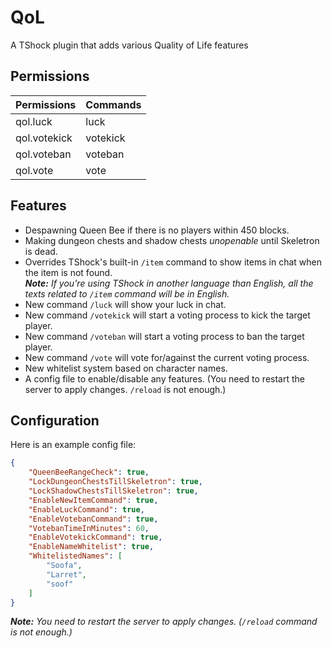 # QoL
A TShock plugin that adds various Quality of Life features

## Permissions
| Permissions  | Commands |
|--------------|----------|
| qol.luck     | luck     |
| qol.votekick | votekick |
| qol.voteban  | voteban  |
| qol.vote     | vote     |

## Features
* Despawning Queen Bee if there is no players within 450 blocks.
* Making dungeon chests and shadow chests _unopenable_ until Skeletron is dead.
* Overrides TShock's built-in ``/item`` command to show items in chat when the item is not found. <br>
  _**Note:** If you're using TShock in another language than English, all the texts related to ``/item`` command will be in English._
* New command ``/luck`` will show your luck in chat.
* New command ``/votekick`` will start a voting process to kick the target player.
* New command ``/voteban`` will start a voting process to ban the target player.
* New command ``/vote`` will vote for/against the current voting process.
* New whitelist system based on character names.
* A config file to enable/disable any features. (You need to restart the server to apply changes. ``/reload`` is not enough.)

## Configuration
Here is an example config file:
```json
{
    "QueenBeeRangeCheck": true,
    "LockDungeonChestsTillSkeletron": true,
    "LockShadowChestsTillSkeletron": true,
    "EnableNewItemCommand": true,
    "EnableLuckCommand": true,
    "EnableVotebanCommand": true,
    "VotebanTimeInMinutes": 60,
    "EnableVotekickCommand": true,
    "EnableNameWhitelist": true,
    "WhitelistedNames": [
        "Soofa",
        "Larret",
        "soof"
    ]
}
```
_**Note:** You need to restart the server to apply changes. (``/reload`` command is not enough.)_
